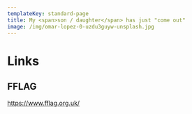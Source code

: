 ```yaml
---
templateKey: standard-page
title: My <span>son / daughter</span> has just "come out"
image: /img/omar-lopez-0-uzdu3guyw-unsplash.jpg
---
```

# Links

## FFLAG

<https://www.fflag.org.uk/>
